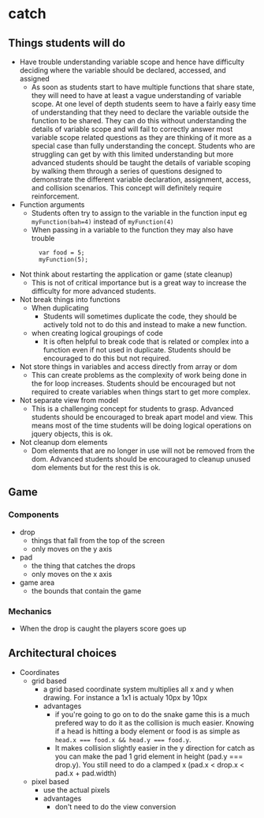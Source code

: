 # catch

## Things students will do

- Have trouble understanding variable scope and hence have difficulty deciding where the variable should be declared, accessed, and assigned
  - As soon as students start to have multiple functions that share state, they will need to have at least a vague understanding of variable scope.  At one level of depth students seem to have a fairly easy time of understanding that they need to declare the variable outside the function to be shared.  They can do this without understanding the details of variable scope and will fail to correctly answer most variable scope related questions as they are thinking of it more as a special case than fully understanding the concept. Students who are struggling can get by with this limited understanding but more advanced students should be taught the details of variable scoping by walking them through a series of questions designed to demonstrate the different variable declaration, assignment, access, and collision scenarios. This concept will definitely require reinforcement.
- Function arguments
  - Students often try to assign to the variable in the function input eg `myFunction(bah=4)` instead of `myFunction(4)`
  - When passing in a variable to the function they may also have trouble
    ```
      var food = 5;
      myFunction(5);
    ```
- Not think about restarting the application or game (state cleanup)
  - This is not of critical importance but is a great way to increase the difficulty for more advanced students.
- Not break things into functions
  - When duplicating
    - Students will sometimes duplicate the code, they should be actively told not to do this and instead to make a new function.
  - when creating logical groupings of code
    - It is often helpful to break code that is related or complex into a function even if not used in duplicate.  Students should be encouraged to do this but not required.  
- Not store things in variables and access directly from array or dom
  - This can create problems as the complexity of work being done in the for loop increases.  Students should be encouraged but not required to create variables when things start to get more complex.
- Not separate view from model
  - This is a challenging concept for students to grasp.  Advanced students should be encouraged to break apart model and view.  This means most of the time students will be doing logical operations on jquery objects, this is ok.
- Not cleanup dom elements
  - Dom elements that are no longer in use will not be removed from the dom.  Advanced students should be encouraged to cleanup unused dom elements but for the rest this is ok.

## Game

### Components

- drop
  - things that fall from the top of the screen
  - only moves on the y axis
- pad
  - the thing that catches the drops
  - only moves on the x axis
- game area
  - the bounds that contain the game

### Mechanics

- When the drop is caught the players score goes up


## Architectural choices

- Coordinates
  - grid based
    - a grid based coordinate system multiplies all x and y when drawing.  For instance a 1x1 is actualy 10px by 10px
    - advantages
      - if you're going to go on to do the snake game this is a much prefered way to do it as the collision is much easier.  Knowing if a head is hitting a body element or food is as simple as `head.x === food.x && head.y === food.y`.
      - It makes collision slightly easier in the y direction for catch as you can make the pad 1 grid element in height (pad.y === drop.y).  You still need to do a clamped x (pad.x < drop.x < pad.x + pad.width)
  - pixel based
    - use the actual pixels
    - advantages
      - don't need to do the view conversion
